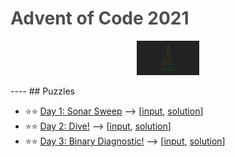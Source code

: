 <style>
    h1,h2{
        color:#4F4E4D;
    }
</style>
<h1 style="align:center;">Advent of Code 2021</h1>

<p align="center">
    <a title="Advent of Code" href="https://adventofcode.com/2021">
        <img alt="Advent of Code Logo" src="advent_of_code_logo.png" width="100"/>
    </a>
</p>
----
## Puzzles

-   ⭐️⭐️ [Day 1: Sonar Sweep](./d-1) --> [[input](./d-1/input.js), [solution](./d-1/index.js)]
-   ⭐️⭐️ [Day 2: Dive!](./d-2) --> [[input](./d-2/input.js), [solution](./d-2/index.js)]
-   ⭐️⭐️ [Day 3: Binary Diagnostic!](./d-3) --> [[input](./d-3/input.js), [solution](./d-3/index.js)]
